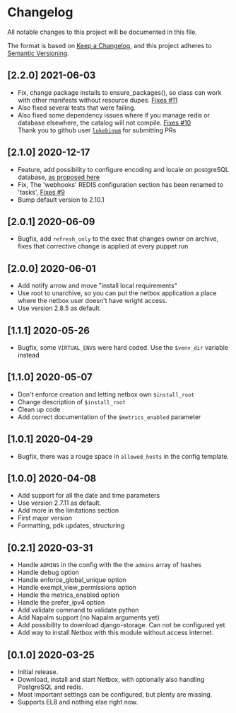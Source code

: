 # Changelog

All notable changes to this project will be documented in this file.

The format is based on [Keep a Changelog](https://keepachangelog.com/en/1.0.0/),
and this project adheres to [Semantic Versioning](https://semver.org/spec/v2.0.0.html).

## [2.2.0] 2021-06-03
* Fix, change package installs to ensure_packages(), so class can work with other manifests without resource dupes. [Fixes #11](https://github.com/anderssh/ash-netbox/issues/11)
* Also fixed several tests that were failing.
* Also fixed some dependency issues where if you manage redis or database elsewhere, the catalog will not compile. [Fixes #10](https://github.com/anderssh/ash-netbox/issues/10)   
Thank you to github user [```lukebigum```](https://github.com/lukebigum) for submitting PRs

## [2.1.0] 2020-12-17
* Feature, add possibility to configure encoding and locale on postgreSQL database, [as proposed here](https://github.com/anderssh/ash-netbox/issues/8)
* Fix, The 'webhooks' REDIS configuration section has been renamed to 'tasks', [Fixes #9](https://github.com/anderssh/ash-netbox/issues/9)
* Bump default version to 2.10.1

## [2.0.1] 2020-06-09
* Bugfix, add `refresh_only` to the exec that changes owner on archive, fixes that corrective change is applied at every puppet run

## [2.0.0] 2020-06-01
* Add notify arrow and move "install local requirements"
* Use root to unarchive, so you can put the netbox application a place where the netbox user doesn't have wright access.
* Use version 2.8.5 as default.

## [1.1.1] 2020-05-26
* Bugfix, some `VIRTUAL_ENV`s were hard coded. Use the `$venv_dir` variable instead

## [1.1.0] 2020-05-07

* Don't enforce creation and letting netbox own `$install_root`
* Change description of `$install_root`
* Clean up code
* Add correct documentation of the `$metrics_enabled` parameter

## [1.0.1] 2020-04-29

* Bugfix, there was a rouge space in `allowed_hosts` in the config template.

## [1.0.0] 2020-04-08

* Add support for all the date and time parameters
* Use version 2.7.11 as default. 
* Add more in the limitations section
* First major version
* Formatting, pdk updates, structuring


## [0.2.1] 2020-03-31

* Handle `ADMINS` in the config with the the `admins` array of hashes
* Handle debug option
* Handle enforce_global_unique option
* Handle exempt_view_permissions option
* Handle the metrics_enabled option
* Handle the prefer_ipv4 option
* Add validate command to validate python
* Add Napalm support (no Napalm arguments yet)
* Add possibility to download django-storage. Can not be configured yet
* Add way to install Netbox with this module without access internet.

## [0.1.0] 2020-03-25

* Initial release.
* Download, install and start Netbox, with optionally also handling PostgreSQL and redis.
* Most important settings can be configured, but plenty are missing.
* Supports EL8 and nothing else right now.